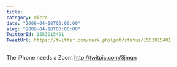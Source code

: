 ```yaml
---
title: 
category: micro
date: "2009-04-18T00:00:00"
slug: "2009-04-18T00:00:00"
TwitterId: 1553015401
TweetUrl: https://twitter.com/mark_philpot/status/1553015401
---
```


The iPhone needs a Zoom http://twitpic.com/3jmqn
